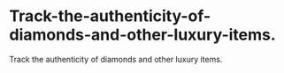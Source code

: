 # Track-the-authenticity-of-diamonds-and-other-luxury-items.
Track the authenticity of diamonds and other luxury items.
